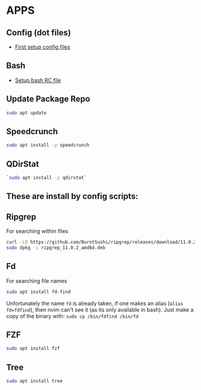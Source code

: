 # APPS

## Config (dot files)

- [First setup config files](https://github.com/michael-angelozzi/.config)

## Bash

- [Setup bash RC file](https://github.com/michael-angelozzi/.config/tree/master/bash)

## Update Package Repo

```bash
sudo apt update
```

## Speedcrunch

```bash
sudo apt install -y speedcrunch
```

## QDirStat

```bash
`sudo apt install -y qdirstat`
```

## These are install by config scripts:

## Ripgrep

For searching within files

```bash
curl -LO https://github.com/BurntSushi/ripgrep/releases/download/11.0.2/ripgrep_11.0.2_amd64.deb
sudo dpkg -i ripgrep_11.0.2_amd64.deb
```

## Fd

For searching file names

```bash
sudo apt install fd-find
```

Unfortunately the name `fd` is already taken, if one makes an alias (`alias fd=fdfind`), then
nvim can't see it (as its only available in bash). Just make a copy of the binary with:
  `sudo cp /bin/fdfind /bin/fd`

## FZF

```bash
sudo apt install fzf
```

## Tree

```bash
sudo apt install tree
```
